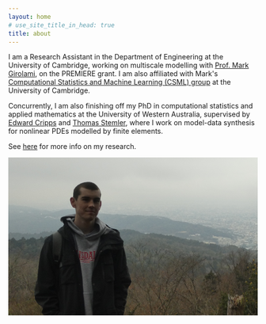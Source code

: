 ```yaml
---
layout: home
# use_site_title_in_head: true
title: about
---
```


I am a Research Assistant in the Department of Engineering at the University of
Cambridge, working on multiscale modelling with [Prof. Mark
Girolami](https://prof-girolami.uk), on the PREMIERE grant. I am also affiliated
with Mark's [Computational Statistics and Machine Learning (CSML)
group](https://csml-cam.github.io) at the University of Cambridge.

Concurrently, I am also finishing off my PhD in computational statistics and
applied mathematics at the University of Western Australia, supervised by [Edward
Cripps](https://research-repository.uwa.edu.au/en/persons/edward-cripps) and
[Thomas
Stemler](https://research-repository.uwa.edu.au/en/persons/thomas-stemler),
where I work on model-data synthesis for nonlinear PDEs modelled by finite
elements.

See [here](/research/) for more info on my research.

![me](images/connor.jpg)
